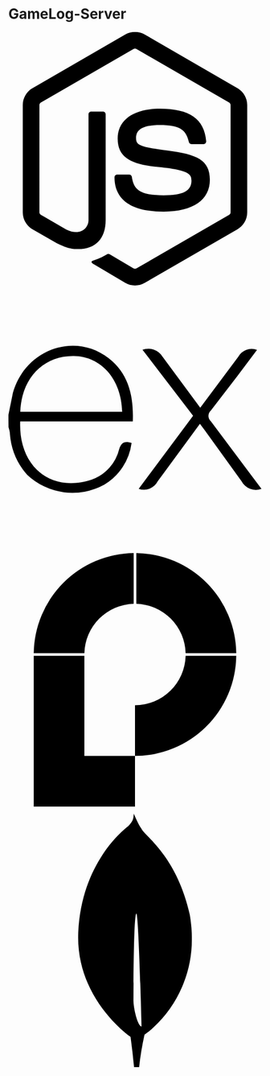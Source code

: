 # GameLog-Server

<svg role="img" viewBox="0 0 24 24" xmlns="http://www.w3.org/2000/svg"><title>Node.js</title><path d="M11.998,24c-0.321,0-0.641-0.084-0.922-0.247l-2.936-1.737c-0.438-0.245-0.224-0.332-0.08-0.383 c0.585-0.203,0.703-0.25,1.328-0.604c0.065-0.037,0.151-0.023,0.218,0.017l2.256,1.339c0.082,0.045,0.197,0.045,0.272,0l8.795-5.076 c0.082-0.047,0.134-0.141,0.134-0.238V6.921c0-0.099-0.053-0.192-0.137-0.242l-8.791-5.072c-0.081-0.047-0.189-0.047-0.271,0 L3.075,6.68C2.99,6.729,2.936,6.825,2.936,6.921v10.15c0,0.097,0.054,0.189,0.139,0.235l2.409,1.392 c1.307,0.654,2.108-0.116,2.108-0.89V7.787c0-0.142,0.114-0.253,0.256-0.253h1.115c0.139,0,0.255,0.112,0.255,0.253v10.021 c0,1.745-0.95,2.745-2.604,2.745c-0.508,0-0.909,0-2.026-0.551L2.28,18.675c-0.57-0.329-0.922-0.945-0.922-1.604V6.921 c0-0.659,0.353-1.275,0.922-1.603l8.795-5.082c0.557-0.315,1.296-0.315,1.848,0l8.794,5.082c0.57,0.329,0.924,0.944,0.924,1.603 v10.15c0,0.659-0.354,1.273-0.924,1.604l-8.794,5.078C12.643,23.916,12.324,24,11.998,24z M19.099,13.993 c0-1.9-1.284-2.406-3.987-2.763c-2.731-0.361-3.009-0.548-3.009-1.187c0-0.528,0.235-1.233,2.258-1.233 c1.807,0,2.473,0.389,2.747,1.607c0.024,0.115,0.129,0.199,0.247,0.199h1.141c0.071,0,0.138-0.031,0.186-0.081 c0.048-0.054,0.074-0.123,0.067-0.196c-0.177-2.098-1.571-3.076-4.388-3.076c-2.508,0-4.004,1.058-4.004,2.833 c0,1.925,1.488,2.457,3.895,2.695c2.88,0.282,3.103,0.703,3.103,1.269c0,0.983-0.789,1.402-2.642,1.402 c-2.327,0-2.839-0.584-3.011-1.742c-0.02-0.124-0.126-0.215-0.253-0.215h-1.137c-0.141,0-0.254,0.112-0.254,0.253 c0,1.482,0.806,3.248,4.655,3.248C17.501,17.007,19.099,15.91,19.099,13.993z"/></svg>

<svg role="img" viewBox="0 0 24 24" xmlns="http://www.w3.org/2000/svg"><title>Express</title><path d="M24 18.588a1.529 1.529 0 01-1.895-.72l-3.45-4.771-.5-.667-4.003 5.444a1.466 1.466 0 01-1.802.708l5.158-6.92-4.798-6.251a1.595 1.595 0 011.9.666l3.576 4.83 3.596-4.81a1.435 1.435 0 011.788-.668L21.708 7.9l-2.522 3.283a.666.666 0 000 .994l4.804 6.412zM.002 11.576l.42-2.075c1.154-4.103 5.858-5.81 9.094-3.27 1.895 1.489 2.368 3.597 2.275 5.973H1.116C.943 16.447 4.005 19.009 7.92 17.7a4.078 4.078 0 002.582-2.876c.207-.666.548-.78 1.174-.588a5.417 5.417 0 01-2.589 3.957 6.272 6.272 0 01-7.306-.933 6.575 6.575 0 01-1.64-3.858c0-.235-.08-.455-.134-.666A88.33 88.33 0 010 11.577zm1.127-.286h9.654c-.06-3.076-2.001-5.258-4.59-5.278-2.882-.04-4.944 2.094-5.071 5.264z"/></svg>

<svg role="img" viewBox="0 0 24 24" xmlns="http://www.w3.org/2000/svg"><title>Passport</title><path d="M11.875 0A9.6 9.6 0 0 0 2.4 9.475h4.8A4.81 4.81 0 0 1 11.875 4.8zm.25 0v4.8A4.81 4.81 0 0 1 16.8 9.475h4.8A9.6 9.6 0 0 0 12.125 0zM2.4 9.725V24H12v-4.8H7.2V9.724zm9.6 9.474a9.599 9.599 0 0 0 9.6-9.474h-4.8A4.807 4.807 0 0 1 12 14.4z"/></svg>

<svg role="img" viewBox="0 0 24 24" xmlns="http://www.w3.org/2000/svg"><title>MongoDB</title><path d="M17.193 9.555c-1.264-5.58-4.252-7.414-4.573-8.115-.28-.394-.53-.954-.735-1.44-.036.495-.055.685-.523 1.184-.723.566-4.438 3.682-4.74 10.02-.282 5.912 4.27 9.435 4.888 9.884l.07.05A73.49 73.49 0 0111.91 24h.481c.114-1.032.284-2.056.51-3.07.417-.296.604-.463.85-.693a11.342 11.342 0 003.639-8.464c.01-.814-.103-1.662-.197-2.218zm-5.336 8.195s0-8.291.275-8.29c.213 0 .49 10.695.49 10.695-.381-.045-.765-1.76-.765-2.405z"/></svg>
